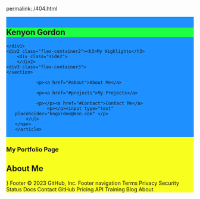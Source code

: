 permalink: /404.html

<!DOCTYPE html>
<html>
<head>
<style>
    .flex-container0 {
        display: flex;
        flex-flow: row wrap;
        background-color: rgb(30, 255, 68);
      }
    .flex-container {
        display: flex;
        flex-flow: row wrap;
        background-color: DodgerBlue;
      }
      .flex-container2 {
        display: flex;
        flex-flow: row wrap;
        background-color: rgb(255, 199, 30);
    }
      .flex-container3 {
        display: flex;
        flex-flow: row wrap;
        background-color: rgb(30, 255, 105);

    }
      .flex-container4 {
        display: flex;
        flex-flow: row wrap;
        background-color: rgb(248, 255, 30);

      }
      
      .flex-container > div1 {
        background-color: #f1f1f1;
        width: 100px;
        margin: 10px;
        text-align: center;
        line-height: 75px;
        font-size: 30px;
      
</style>
</head>
<body>
<div class="flex-container">
    <link rel="stylesheet" href="https://github.com/wooopers/Portfolio-index.html/blob/main/style.css">
    <link rel="stylesheet" href="https://github.com/wooopers/Portfolio-index.html/blob/main/reset.css">
   
</html>
<title >Kenyon Gordon</title>
<section>
</head>
<body>
    <div1>
    <div class="flex-container">
        <div class="side1">
            <h1 class="flex-container0">Kenyon Gordon</h1>

    </div1>
    <div2 class="flex-container2"><h3>My Highlights</h3>
        <div class="side2">      
        </div2>
    <div3 class="flex-container3">
    </section>
</body>
    <section>
        <article> 
    <nav>
        <ul>
        
            <p><a href="#about">About Me</a>

            <p><a href="#projects">My Projects</a>

            <p></p><a href="#Contact">Contact Me</a>
                <p></p><input type="text" placeholder="kngordon@msn.com" </p>
        </ul>
    </nav>
    </article>
</section>
</div3>
    <div4 class="flex-container4">
    <main>
        <section id=""intro">
        <h1>My Portfolio Page</h1>
        <ul></ul>
        </section>
        <section id="about">
            <h2>About Me</h2>
            <img src="image/mini-project.jpeg" alt=""web page screenshot" />
        </section>
    </div4>
    </main>
</body>
      }
Footer
© 2023 GitHub, Inc.
Footer navigation
Terms
Privacy
Security
Status
Docs
Contact GitHub
Pricing
API
Training
Blog
About

